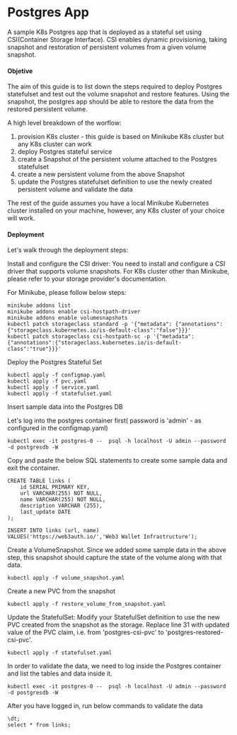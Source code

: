 # Postgres App

A sample K8s Postgres app that is deployed as a stateful set using CSI(Container Storage Interface). CSI enables dynamic provisioning, taking snapshot and restoration of persistent volumes from a given volume snapshot.

#### Objetive
The aim of this guide is to list down the steps required to deploy Postgres statefulset and test out the volume snapshot and restore features. Using the snapshot, the postgres app should be able to restore the data from the restored persistent volume.

A high level breakdown of the worflow:

1. provision K8s cluster - this guide is based on Minikube K8s cluster but any K8s cluster can work
2. deploy Postgres stateful service 
3. create a Snapshot of the persistent volume attached to the Postgres statefulset 
4. create a new persistent volume from the above Snapshot
4. update the Postgres statefulset definition to use the newly created persistent volume and validate the data

The rest of the guide assumes you have a local Minikube Kubernetes cluster installed on your machine, however, any K8s cluster of your choice will work.

#### Deployment

Let's walk through the deployment steps:

Install and configure the CSI driver: You need to install and configure a CSI driver that supports volume snapshots. For K8s cluster other than Minikube, please refer to your storage provider's documentation.

For Minikube, please follow below steps:

```
minikube addons list
minikube addons enable csi-hostpath-driver
minikube addons enable volumesnapshots
kubectl patch storageclass standard -p '{"metadata": {"annotations":{"storageclass.kubernetes.io/is-default-class":"false"}}}'
kubectl patch storageclass csi-hostpath-sc -p '{"metadata": {"annotations":{"storageclass.kubernetes.io/is-default-class":"true"}}}'
```

Deploy the Postgres Stateful Set

```
kubectl apply -f configmap.yaml
kubectl apply -f pvc.yaml
kubectl apply -f service.yaml
kubectl apply -f statefulset.yaml
```

Insert sample data into the Postgres DB

Let's log into the postgres container first( password is 'admin' - as configured in the configmap.yaml)

```
kubectl exec -it postgres-0 --  psql -h localhost -U admin --password -d postgresdb -W
```

Copy and paste the below SQL statements to create some sample data and exit the container.

```
CREATE TABLE links (
    id SERIAL PRIMARY KEY,
    url VARCHAR(255) NOT NULL,
    name VARCHAR(255) NOT NULL,
    description VARCHAR (255),
    last_update DATE
);

INSERT INTO links (url, name)
VALUES('https://web3auth.io/','Web3 Wallet Infrastructure');
```

Create a VolumeSnapshot. Since we added some sample data in the above step, this snapshot should capture the state of the volume along with that data.
```
kubectl apply -f volume_snapshot.yaml
```

Create a new PVC from the snapshot

```
kubectl apply -f restore_volume_from_snapshot.yaml
```


Update the StatefulSet: Modify your StatefulSet definition to use the new PVC created from the snapshot as the storage. Replace line 31 with updated value of the PVC claim, i.e. from 'postgres-csi-pvc' to 'postgres-restored-csi-pvc'. 

```
kubectl apply -f statefulset.yaml
```

In order to validate the data, we need to log inside the Postgres container and list the tables and data inside it.

```
kubectl exec -it postgres-0 --  psql -h localhost -U admin --password -d postgresdb -W
```

After you have logged in, run below commands to validate the data
```
\dt;
select * from links;
```
